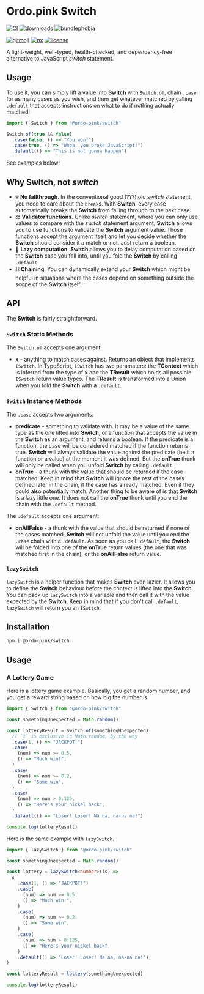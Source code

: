 # Ordo.pink Switch

[![CI](https://github.com/ordo-pink/ordo/actions/workflows/ci.yml/badge.svg)](https://github.com/ordo-pink/ordo/actions/workflows/ci.yml)
[![downloads](https://img.shields.io/npm/dt/@ordo-pink/switch?style=flat)](https://www.npmjs.com/package/@ordo-pink/switch)
[![bundlephobia](https://img.shields.io/bundlephobia/min/@ordo-pink/switch?style=flat)](https://bundlephobia.com/package/@ordo-pink/switch)

[![gitmoji](https://img.shields.io/badge/gitmoji-%20😜%20😍-FFDD67.svg)](https://gitmoji.carloscuesta.me/)
[![nx](https://img.shields.io/badge/generated%20with-nx-blue)](https://nx.dev)
[![license](https://img.shields.io/github/license/ordo-pink/ordo)](https://github.com/ordo-pink/ordo)

A light-weight, well-typed, health-checked, and dependency-free alternative to JavaScript _switch_
statement.

## Usage

To use it, you can simply lift a value into **Switch** with `Switch.of`, chain `.case` for as many
cases as you wish, and then get whatever matched by calling `.default` that accepts instructions on
what to do if nothing actually matched!

```typescript
import { Switch } from "@ordo-pink/switch"

Switch.of(true && false)
  .case(false, () => "You won!")
  .case(true, () => "Whoa, you broke JavaScript!")
  .default(() => "This is not gonna happen")
```

See examples below!

## Why **Switch**, not _switch_

- 💔 **No fallthrough**. In the conventional good (???) old _switch_ statement, you need to care
  about the `break`s. With **Switch**, every case automatically breaks the **Switch** from falling
  through to the next case.
- ⚖ **Validator functions**. Unlike _switch_ statement, where you can only use values to compare
  with the _switch_ statement argument, **Switch** allows you to use functions to validate the
  **Switch** argument value. Those functions accept the argument itself and let you decide whether
  the **Switch** should consider it a match or not. Just return a boolean.
- 🦥 **Lazy computation**. **Switch** allows you to delay computation based on the **Switch** case
  you fall into, until you fold the **Switch** by calling `.default`.
- ⛓ **Chaining**. You can dynamically extend your **Switch** which might be helpful in situations
  where the cases depend on something outside the scope of the **Switch** itself.

## API

The **Switch** is fairly straightforward.

### `Switch` Static Methods

The `Switch.of` accepts one argument:

- **x** - anything to match cases against. Returns an object that implements `ISwitch`. In
  TypeScript, `ISwitch` has two paramaters: the **TContext** which is inferred from the type of
  **x** and the **TResult** which holds all possible `ISwitch` return value types. The **TResult**
  is transformed into a Union when you fold the **Switch** with a `.default`.

### `Switch` Instance Methods

The `.case` accepts two arguments:

- **predicate** - something to validate with. It may be a value of the same type as the one lifted
  into **Switch**, or a function that accepts the value in the **Switch** as an argument, and
  returns a boolean. If the predicate is a function, the case will be considered matched if the
  function returns true. **Switch** will always validate the value against the predicate (be it a
  function or a value) at the moment it was defined. But the **onTrue** thunk will only be called
  when you unfold **Switch** by calling `.default`.
- **onTrue** - a thunk with the value that should be returned if the case matched. Keep in mind that
  **Switch** will ignore the rest of the cases defined later in the chain, if the case has already
  matched. Even if they could also potentially match. Another thing to be aware of is that
  **Switch** is a lazy little one. It does not call the **onTrue** thunk until you end the chain
  with the `.default` method.

The `.default` accepts one argument:

- **onAllFalse** - a thunk with the value that should be returned if none of the cases matched.
  **Switch** will not unfold the value until you end the `.case` chain with a `.default`. As soon as
  you call `.default`, the **Switch** will be folded into one of the **onTrue** return values (the
  one that was matched first in the chain), or the **onAllFalse** return value.

### `lazySwitch`

`lazySwitch` is a helper function that makes **Switch** even lazier. It allows you to define the
**Switch** behaviour before the context is lifted into the **Switch**. You can pack up `lazySwitch`
into a variable and then call it with the value expected by the **Switch**. Keep in mind that if you
don't call `.default`, `lazySwitch` will return you an `ISwitch`.

## Installation

```sh
npm i @ordo-pink/switch
```

## Usage

### A Lottery Game

Here is a lottery game example. Basically, you get a random number, and you get a reward string
based on how big the number is.

```typescript
import { Switch } from "@ordo-pink/switch"

const somethingUnexpected = Math.random()

const lotteryResult = Switch.of(somethingUnexpected)
  // `1` is exclusive in Math.random, by the way
  .case(1, () => "JACKPOT!")
  .case(
    (num) => num >= 0.5,
    () => "Much win!",
  )
  .case(
    (num) => num >= 0.2,
    () => "Some win",
  )
  .case(
    (num) => num > 0.125,
    () => "Here's your nickel back",
  )
  .default(() => "Loser! Loser! Na na, na-na na!")

console.log(lotteryResult)
```

Here is the same example with `lazySwitch`.

```typescript
import { lazySwitch } from "@ordo-pink/switch"

const somethingUnexpected = Math.random()

const lottery = lazySwitch<number>((s) =>
  s
    .case(1, () => "JACKPOT!")
    .case(
      (num) => num >= 0.5,
      () => "Much win!",
    )
    .case(
      (num) => num >= 0.2,
      () => "Some win",
    )
    .case(
      (num) => num > 0.125,
      () => "Here's your nickel back",
    )
    .default(() => "Loser! Loser! Na na, na-na na!"),
)

const lotteryResult = lottery(somethingUnexpected)

console.log(lotteryResult)
```
